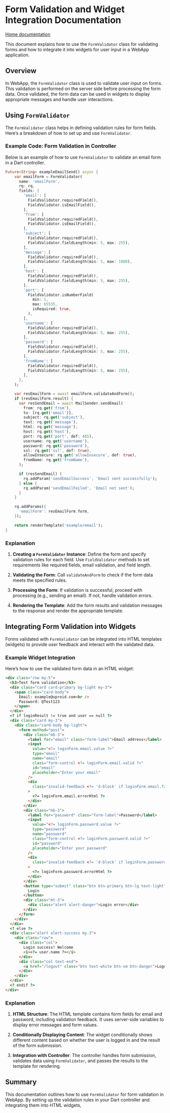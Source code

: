 # Form Validation and Widget Integration Documentation
[Home documentation](docs/README.md)

This document explains how to use the `FormValidator` class for validating forms and how to integrate it into widgets for user input in a WebApp application. 

## Overview

In WebApp, the `FormValidator` class is used to validate user input on forms. This validation is performed on the server side before processing the form data. Once validated, the form data can be used in widgets to display appropriate messages and handle user interactions.

## Using `FormValidator`

The `FormValidator` class helps in defining validation rules for form fields. Here’s a breakdown of how to set up and use `FormValidator`.

### Example Code: Form Validation in Controller

Below is an example of how to use `FormValidator` to validate an email form in a Dart controller.

```dart
Future<String> exampleEmailSend() async {
    var emailForm = FormValidator(
      name: 'emailForm',
      rq: rq,
      fields: {
        'email': [
          FieldValidator.requiredField(),
          FieldValidator.isEmailField(),
        ],
        'from': [
          FieldValidator.requiredField(),
          FieldValidator.isEmailField(),
        ],
        'subject': [
          FieldValidator.requiredField(),
          FieldValidator.fieldLength(min: 5, max: 255),
        ],
        'message': [
          FieldValidator.requiredField(),
          FieldValidator.fieldLength(min: 5, max: 1000),
        ],
        'host': [
          FieldValidator.requiredField(),
          FieldValidator.fieldLength(min: 5, max: 255),
        ],
        'port': [
          FieldValidator.isNumberField(
            min: 1,
            max: 65535,
            isRequired: true,
          ),
        ],
        'username': [
          FieldValidator.requiredField(),
          FieldValidator.fieldLength(min: 5, max: 255),
        ],
        'password': [
          FieldValidator.requiredField(),
          FieldValidator.fieldLength(min: 5, max: 255),
        ],
        'fromName': [
          FieldValidator.requiredField(),
          FieldValidator.fieldLength(min: 5, max: 255),
        ],
      },
    );

    var resEmailForm = await emailForm.validateAndForm();
    if (resEmailForm.result) {
      var resSendEmail = await MailSender.sendEmail(
        from: rq.get('from'),
        to: [rq.get('email')],
        subject: rq.get('subject'),
        text: rq.get('message'),
        html: rq.get('message'),
        host: rq.get('host'),
        port: rq.get('port', def: 465),
        username: rq.get('username'),
        password: rq.get('password'),
        ssl: rq.get('ssl', def: true),
        allowInsecure: rq.get('allowInsecure', def: true),
        fromName: rq.get('fromName'),
      );

      if (resSendEmail) {
        rq.addParam('sendEmailSuccess', 'Email sent successfully');
      } else {
        rq.addParam('sendEmailFeiled', 'Email not sent');
      }
    }

    rq.addParams({
      'emailForm': resEmailForm.form,
    });

    return renderTemplate('example/email');
}
```

### Explanation

1. **Creating a `FormValidator` Instance**: Define the form and specify validation rules for each field. Use `FieldValidator` methods to set requirements like required fields, email validation, and field length.

2. **Validating the Form**: Call `validateAndForm` to check if the form data meets the specified rules.

3. **Processing the Form**: If validation is successful, proceed with processing (e.g., sending an email). If not, handle validation errors.

4. **Rendering the Template**: Add the form results and validation messages to the response and render the appropriate template.

## Integrating Form Validation into Widgets

Forms validated with `FormValidator` can be integrated into HTML templates (widgets) to provide user feedback and interact with the validated data.

### Example Widget Integration

Here’s how to use the validated form data in an HTML widget:

```html
<div class="row my-5">
  <h3>Test form validation</h3>
  <div class="card card-primary bg-light my-3">
    <span class="card-body">
      Email: example@uproid.com<br />
      Password: @Test123
    </span>
  </div>
  <? if loginResult != true and user == null ?>
  <div class="card my-3">
    <div class="card-body bg-light">
      <form method="post">
        <div class="mb-3">
          <label for="email" class="form-label">Email address</label>
          <input
            value="<?= loginForm.email.value ?>"
            type="email"
            name="email"
            class="form-control <?= loginForm.email.valid ?>"
            id="email"
            placeholder="Enter your email"
          />
          <div
            class="invalid-feedback <?= 'd-block' if loginForm.email.failed else '' ?>"
          >
            <?= loginForm.email.errorHtml ?>
          </div>
        </div>
        <div class="mb-3">
          <label for="password" class="form-label">Password</label>
          <input
            value="<?= loginForm.password.value ?>"
            type="password"
            name="password"
            class="form-control <?= loginForm.password.valid ?>"
            id="password"
            placeholder="Enter your password"
          />
          <div
            class="invalid-feedback <?= 'd-block' if loginForm.password.failed else '' ?>"
          >
            <?= loginForm.password.errorHtml ?>
          </div>
        </div>
        <button type="submit" class="btn btn-primary btn-lg text-light">
          Login
        </button>
        <div class="mt-3">
          <div class="alert alert-danger">Login error</div>
        </div>
      </form>
    </div>
  </div>
  <? else ?>
  <div class="alert alert-success my-3">
    <div class="row">
      <div class="col">
        Login success! Welcome
        <i><?= user.name ?></i>
      </div>
      <div class="col text-end">
        <a href="/logout" class="btn text-white btn-sm btn-danger">Logout</a>
      </div>
    </div>
  </div>
  <? endif ?>
</div>
```

### Explanation

1. **HTML Structure**: The HTML template contains form fields for email and password, including validation feedback. It uses server-side variables to display error messages and form values.

2. **Conditionally Displaying Content**: The widget conditionally shows different content based on whether the user is logged in and the result of the form submission.

3. **Integration with Controller**: The controller handles form submission, validates data using `FormValidator`, and passes the results to the template for rendering.

## Summary

This documentation outlines how to use `FormValidator` for form validation in WebApp. By setting up the validation rules in your Dart controller and integrating them into HTML widgets,